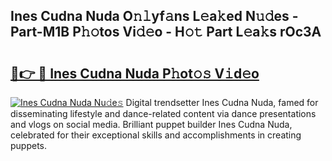 ## Ines Cudna Nuda O𝚗𝚕yf𝚊ns L𝚎a𝚔ed N𝚞𝚍es - Part-M1B P𝚑𝚘tos Vi𝚍𝚎o - H𝚘𝚝 Part L𝚎a𝚔s rOc3A

# <h2><a href="http://kfcf67j.oniu.top/?m=Ines+Cudna+Nuda">🔗👉 🔴 Ines Cudna Nuda P𝚑ot𝚘𝚜 V𝚒d𝚎o</a></h2>

[![Ines Cudna Nuda Nu𝚍e𝚜](https://i.imgur.com/0qMVB7G.gif)](http://kfcf67j.oniu.top/?m=Ines+Cudna+Nuda)
Digital trendsetter Ines Cudna Nuda, famed for disseminating lifestyle and dance-related content via dance presentations and vlogs on social media. Brilliant puppet builder Ines Cudna Nuda, celebrated for their exceptional skills and accomplishments in creating puppets.  
